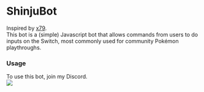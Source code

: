 # ShinjuBot
Inspired by [x79](https://github.com/x79-sys/discord-plays-swsh).  
This bot is a (simple) Javascript bot that allows commands from users to do inputs on the Switch, most commonly used for community Pokémon playthroughs.

### Usage
To use this bot, join my Discord.  
[<img src="https://canary.discordapp.com/api/guilds/549214833858576395/widget.png?style=banner2">](https://discord.gg/2gkybyu)
